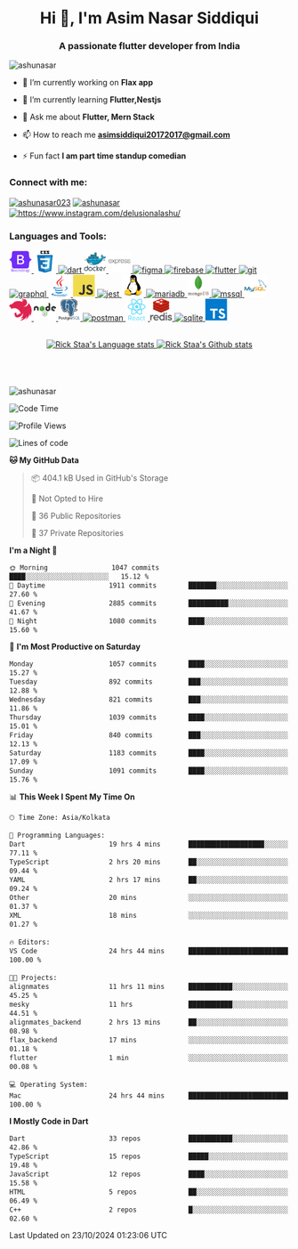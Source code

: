 <h1 align="center">Hi 👋, I'm Asim Nasar Siddiqui</h1>
<h3 align="center">A passionate flutter developer from India</h3>

<p align="left"> <img src="https://komarev.com/ghpvc/?username=ashunasar&label=Profile%20views&color=0e75b6&style=flat" alt="ashunasar" /> </p>


- 🔭 I’m currently working on **Flax app**

- 🌱 I’m currently learning **Flutter,Nestjs**

- 💬 Ask me about **Flutter, Mern Stack**

- 📫 How to reach me **asimsiddiqui20172017@gmail.com**

- ⚡ Fun fact **I am part time standup comedian**

<h3 align="left">Connect with me:</h3>
<p align="left">
<a href="https://twitter.com/ashunasar023" target="blank"><img align="center" src="https://raw.githubusercontent.com/rahuldkjain/github-profile-readme-generator/master/src/images/icons/Social/twitter.svg" alt="ashunasar023" height="30" width="40" /></a>
<a href="https://linkedin.com/in/ashunasar" target="blank"><img align="center" src="https://raw.githubusercontent.com/rahuldkjain/github-profile-readme-generator/master/src/images/icons/Social/linked-in-alt.svg" alt="ashunasar" height="30" width="40" /></a>
<a href="https://www.instagram.com/delusionalashu/" target="blank"><img align="center" src="https://raw.githubusercontent.com/rahuldkjain/github-profile-readme-generator/master/src/images/icons/Social/instagram.svg" alt="https://www.instagram.com/delusionalashu/" height="30" width="40" /></a>
</p>

<h3 align="left">Languages and Tools:</h3>
<p align="left"> <a href="https://getbootstrap.com" target="_blank" rel="noreferrer"> <img src="https://raw.githubusercontent.com/devicons/devicon/master/icons/bootstrap/bootstrap-plain-wordmark.svg" alt="bootstrap" width="40" height="40"/> </a> <a href="https://www.w3schools.com/css/" target="_blank" rel="noreferrer"> <img src="https://raw.githubusercontent.com/devicons/devicon/master/icons/css3/css3-original-wordmark.svg" alt="css3" width="40" height="40"/> </a> <a href="https://dart.dev" target="_blank" rel="noreferrer"> <img src="https://www.vectorlogo.zone/logos/dartlang/dartlang-icon.svg" alt="dart" width="40" height="40"/> </a> <a href="https://www.docker.com/" target="_blank" rel="noreferrer"> <img src="https://raw.githubusercontent.com/devicons/devicon/master/icons/docker/docker-original-wordmark.svg" alt="docker" width="40" height="40"/> </a> <a href="https://expressjs.com" target="_blank" rel="noreferrer"> <img src="https://raw.githubusercontent.com/devicons/devicon/master/icons/express/express-original-wordmark.svg" alt="express" width="40" height="40"/> </a> <a href="https://www.figma.com/" target="_blank" rel="noreferrer"> <img src="https://www.vectorlogo.zone/logos/figma/figma-icon.svg" alt="figma" width="40" height="40"/> </a> <a href="https://firebase.google.com/" target="_blank" rel="noreferrer"> <img src="https://www.vectorlogo.zone/logos/firebase/firebase-icon.svg" alt="firebase" width="40" height="40"/> </a> <a href="https://flutter.dev" target="_blank" rel="noreferrer"> <img src="https://www.vectorlogo.zone/logos/flutterio/flutterio-icon.svg" alt="flutter" width="40" height="40"/> </a> <a href="https://git-scm.com/" target="_blank" rel="noreferrer"> <img src="https://www.vectorlogo.zone/logos/git-scm/git-scm-icon.svg" alt="git" width="40" height="40"/> </a> <a href="https://graphql.org" target="_blank" rel="noreferrer"> <img src="https://www.vectorlogo.zone/logos/graphql/graphql-icon.svg" alt="graphql" width="40" height="40"/> </a> <a href="https://www.java.com" target="_blank" rel="noreferrer"> <img src="https://raw.githubusercontent.com/devicons/devicon/master/icons/java/java-original.svg" alt="java" width="40" height="40"/> </a> <a href="https://developer.mozilla.org/en-US/docs/Web/JavaScript" target="_blank" rel="noreferrer"> <img src="https://raw.githubusercontent.com/devicons/devicon/master/icons/javascript/javascript-original.svg" alt="javascript" width="40" height="40"/> </a> <a href="https://jestjs.io" target="_blank" rel="noreferrer"> <img src="https://www.vectorlogo.zone/logos/jestjsio/jestjsio-icon.svg" alt="jest" width="40" height="40"/> </a> <a href="https://www.linux.org/" target="_blank" rel="noreferrer"> <img src="https://raw.githubusercontent.com/devicons/devicon/master/icons/linux/linux-original.svg" alt="linux" width="40" height="40"/> </a> <a href="https://mariadb.org/" target="_blank" rel="noreferrer"> <img src="https://www.vectorlogo.zone/logos/mariadb/mariadb-icon.svg" alt="mariadb" width="40" height="40"/> </a> <a href="https://www.mongodb.com/" target="_blank" rel="noreferrer"> <img src="https://raw.githubusercontent.com/devicons/devicon/master/icons/mongodb/mongodb-original-wordmark.svg" alt="mongodb" width="40" height="40"/> </a> <a href="https://www.microsoft.com/en-us/sql-server" target="_blank" rel="noreferrer"> <img src="https://www.svgrepo.com/show/303229/microsoft-sql-server-logo.svg" alt="mssql" width="40" height="40"/> </a> <a href="https://www.mysql.com/" target="_blank" rel="noreferrer"> <img src="https://raw.githubusercontent.com/devicons/devicon/master/icons/mysql/mysql-original-wordmark.svg" alt="mysql" width="40" height="40"/> </a> <a href="https://nestjs.com/" target="_blank" rel="noreferrer"> <img src="https://raw.githubusercontent.com/devicons/devicon/master/icons/nestjs/nestjs-plain.svg" alt="nestjs" width="40" height="40"/> </a> <a href="https://nodejs.org" target="_blank" rel="noreferrer"> <img src="https://raw.githubusercontent.com/devicons/devicon/master/icons/nodejs/nodejs-original-wordmark.svg" alt="nodejs" width="40" height="40"/> </a> <a href="https://www.postgresql.org" target="_blank" rel="noreferrer"> <img src="https://raw.githubusercontent.com/devicons/devicon/master/icons/postgresql/postgresql-original-wordmark.svg" alt="postgresql" width="40" height="40"/> </a> <a href="https://postman.com" target="_blank" rel="noreferrer"> <img src="https://www.vectorlogo.zone/logos/getpostman/getpostman-icon.svg" alt="postman" width="40" height="40"/> </a> <a href="https://reactjs.org/" target="_blank" rel="noreferrer"> <img src="https://raw.githubusercontent.com/devicons/devicon/master/icons/react/react-original-wordmark.svg" alt="react" width="40" height="40"/> </a> <a href="https://redis.io" target="_blank" rel="noreferrer"> <img src="https://raw.githubusercontent.com/devicons/devicon/master/icons/redis/redis-original-wordmark.svg" alt="redis" width="40" height="40"/> </a> <a href="https://www.sqlite.org/" target="_blank" rel="noreferrer"> <img src="https://www.vectorlogo.zone/logos/sqlite/sqlite-icon.svg" alt="sqlite" width="40" height="40"/> </a> <a href="https://www.typescriptlang.org/" target="_blank" rel="noreferrer"> <img src="https://raw.githubusercontent.com/devicons/devicon/master/icons/typescript/typescript-original.svg" alt="typescript" width="40" height="40"/> </a> </p>

<br/>
<!-- Dark Mode -->
<div align="center"> 
<a href="https://github.com/anuraghazra/github-readme-stats#gh-dark-mode-only">
<img height=259 src="https://github-readme-stats-git-masterrstaa-rickstaa.vercel.app/api/top-langs/?username=ashunasar&layout=compact&langs_count=12&hide_border=true&role=owner,collaborator&theme=dark&bg_color=000000#gh-dark-mode-only" alt="Rick Staa's Language stats" />
</a>
<a href="https://github.com/anuraghazra/github-readme-stats#gh-dark-mode-only">
<img height=259 src="https://github-readme-stats-git-masterrstaa-rickstaa.vercel.app/api?username=ashunasar&show_icons=true&line_height=28&hide_border=true&card_width=347&include_all_commits=true&role=owner,collaborator&show=reviews,discussions_answered&rank_icon=percentile&exclude_repo=github-readme-stats&theme=dark&bg_color=000000#gh-dark-mode-only" alt="Rick Staa's Github stats" />
</a>
</div>

<br/>

<!--
<p><img align="left" src="https://github-readme-stats.vercel.app/api/top-langs?username=ashunasar&show_icons=true&locale=en&layout=compact" alt="ashunasar" /></p> -->

<br>
<!-- <p>&nbsp;<img align="center" src="https://github-readme-stats.vercel.app/api?username=ashunasar&show_icons=true&locale=en" alt="ashunasar" /></p> -->
<br>

<p><img align="center" src="https://streak-stats.demolab.com/?user=ashunasar" alt="ashunasar" /></p>

<!--START_SECTION:waka-->
![Code Time](http://img.shields.io/badge/Code%20Time-958%20hrs%2043%20mins-blue)

![Profile Views](http://img.shields.io/badge/Profile%20Views-3-blue)

![Lines of code](https://img.shields.io/badge/From%20Hello%20World%20I%27ve%20Written-4.6%20million%20lines%20of%20code-blue)

**🐱 My GitHub Data** 

> 📦 404.1 kB Used in GitHub's Storage 
 > 
> 🚫 Not Opted to Hire
 > 
> 📜 36 Public Repositories 
 > 
> 🔑 37 Private Repositories 
 > 
**I'm a Night 🦉** 

```text
🌞 Morning                1047 commits        ████░░░░░░░░░░░░░░░░░░░░░   15.12 % 
🌆 Daytime                1911 commits        ███████░░░░░░░░░░░░░░░░░░   27.60 % 
🌃 Evening                2885 commits        ██████████░░░░░░░░░░░░░░░   41.67 % 
🌙 Night                  1080 commits        ████░░░░░░░░░░░░░░░░░░░░░   15.60 % 
```
📅 **I'm Most Productive on Saturday** 

```text
Monday                   1057 commits        ████░░░░░░░░░░░░░░░░░░░░░   15.27 % 
Tuesday                  892 commits         ███░░░░░░░░░░░░░░░░░░░░░░   12.88 % 
Wednesday                821 commits         ███░░░░░░░░░░░░░░░░░░░░░░   11.86 % 
Thursday                 1039 commits        ████░░░░░░░░░░░░░░░░░░░░░   15.01 % 
Friday                   840 commits         ███░░░░░░░░░░░░░░░░░░░░░░   12.13 % 
Saturday                 1183 commits        ████░░░░░░░░░░░░░░░░░░░░░   17.09 % 
Sunday                   1091 commits        ████░░░░░░░░░░░░░░░░░░░░░   15.76 % 
```


📊 **This Week I Spent My Time On** 

```text
🕑︎ Time Zone: Asia/Kolkata

💬 Programming Languages: 
Dart                     19 hrs 4 mins       ███████████████████░░░░░░   77.11 % 
TypeScript               2 hrs 20 mins       ██░░░░░░░░░░░░░░░░░░░░░░░   09.44 % 
YAML                     2 hrs 17 mins       ██░░░░░░░░░░░░░░░░░░░░░░░   09.24 % 
Other                    20 mins             ░░░░░░░░░░░░░░░░░░░░░░░░░   01.37 % 
XML                      18 mins             ░░░░░░░░░░░░░░░░░░░░░░░░░   01.27 % 

🔥 Editors: 
VS Code                  24 hrs 44 mins      █████████████████████████   100.00 % 

🐱‍💻 Projects: 
alignmates               11 hrs 11 mins      ███████████░░░░░░░░░░░░░░   45.25 % 
mesky                    11 hrs              ███████████░░░░░░░░░░░░░░   44.51 % 
alignmates_backend       2 hrs 13 mins       ██░░░░░░░░░░░░░░░░░░░░░░░   08.98 % 
flax_backend             17 mins             ░░░░░░░░░░░░░░░░░░░░░░░░░   01.18 % 
flutter                  1 min               ░░░░░░░░░░░░░░░░░░░░░░░░░   00.08 % 

💻 Operating System: 
Mac                      24 hrs 44 mins      █████████████████████████   100.00 % 
```

**I Mostly Code in Dart** 

```text
Dart                     33 repos            ███████████░░░░░░░░░░░░░░   42.86 % 
TypeScript               15 repos            █████░░░░░░░░░░░░░░░░░░░░   19.48 % 
JavaScript               12 repos            ████░░░░░░░░░░░░░░░░░░░░░   15.58 % 
HTML                     5 repos             ██░░░░░░░░░░░░░░░░░░░░░░░   06.49 % 
C++                      2 repos             █░░░░░░░░░░░░░░░░░░░░░░░░   02.60 % 
```




 Last Updated on 23/10/2024 01:23:06 UTC
<!--END_SECTION:waka-->
